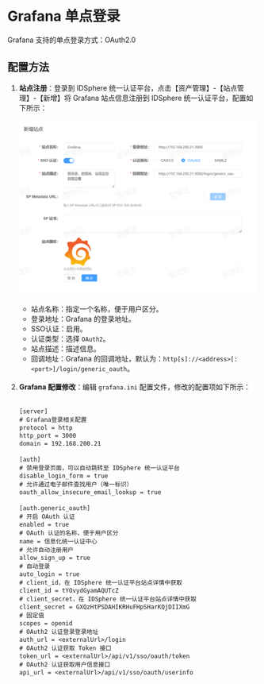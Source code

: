 # Grafana 单点登录
Grafana 支持的单点登录方式：OAuth2.0
## 配置方法
1. **站点注册**：登录到 IDSphere 统一认证平台，点击【资产管理】-【站点管理】-【新增】将 Grafana 站点信息注册到 IDSphere 统一认证平台，配置如下所示：<br><br>
![img.png](img/grafana.jpg)<br><br>
    * 站点名称：指定一个名称，便于用户区分。
    * 登录地址：Grafana 的登录地址。
    * SSO认证：启用。
    * 认证类型：选择 `OAuth2`。
    * 站点描述：描述信息。
    * 回调地址：Grafana 的回调地址，默认为：`http[s]://<address>[:<port>]/login/generic_oauth`。<br><br>
2. **Grafana 配置修改**：编辑 `grafana.ini` 配置文件，修改的配置项如下所示：<br><br>
    ```shell
    [server]
    # Grafana登录相关配置
    protocol = http
    http_port = 3000
    domain = 192.168.200.21
    
    [auth]
    # 禁用登录页面，可以自动跳转至 IDSphere 统一认证平台
    disable_login_form = true
    # 允许通过电子邮件查找用户（唯一标识）
    oauth_allow_insecure_email_lookup = true
    
    [auth.generic_oauth]
    # 开启 OAuth 认证
    enabled = true
    # OAuth 认证的名称，便于用户区分
    name = 信息化统一认证中心
    # 允许自动注册用户
    allow_sign_up = true
    # 自动登录
    auto_login = true
    # client_id，在 IDSphere 统一认证平台站点详情中获取
    client_id = tYOvydGyamAQUTcZ
    # client_secret，在 IDSphere 统一认证平台站点详情中获取
    client_secret = GXQzHtPSDAHIKRHuFHpSHarKQjDIIXmG
    # 固定值
    scopes = openid
    # OAuth2 认证登录登录地址
    auth_url = <externalUrl>/login
    # OAuth2 认证获取 Token 接口
    token_url = <externalUrl>/api/v1/sso/oauth/token
    # OAuth2 认证获取用户信息接口
    api_url = <externalUrl>/api/v1/sso/oauth/userinfo
    ```